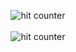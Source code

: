 <div align="center">
  <p></p>
  <img src="https://profile-counter.glitch.me/diananeumann/count.svg" alt="hit counter" align="center">
  <br><br>
  <img src="https://github-readme-stats.vercel.app/api?username=diananeumann&show_icons=true&hide=&count_private=true&theme=vision-friendly-dark" alt="hit counter" align="center">
</div>
